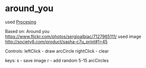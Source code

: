 around_you
==========

used [Procesing](http://www.processing.org/)

Based on:
Around you
https://www.flickr.com/photos/sergioalbiac/7127965111/
used image http://society6.com/product/sasha-c7u_print#1=45

Controls:
leftClick   - draw arcCircle
rightClick  - clear

keys:
s - save image
r - add random 5-15 arcCircles
